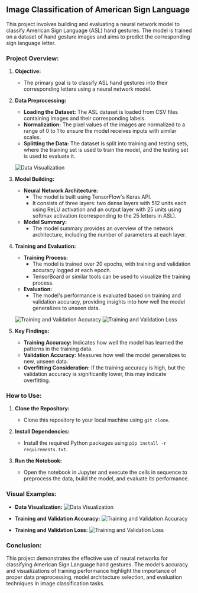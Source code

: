 ## Image Classification of American Sign Language

This project involves building and evaluating a neural network model to classify American Sign Language (ASL) hand gestures. The model is trained on a dataset of hand gesture images and aims to predict the corresponding sign language letter.

### Project Overview:

1. **Objective:**
   - The primary goal is to classify ASL hand gestures into their corresponding letters using a neural network model.

2. **Data Preprocessing:**
   - **Loading the Dataset:** The ASL dataset is loaded from CSV files containing images and their corresponding labels.
   - **Normalization:** The pixel values of the images are normalized to a range of 0 to 1 to ensure the model receives inputs with similar scales.
   - **Splitting the Data:** The dataset is split into training and testing sets, where the training set is used to train the model, and the testing set is used to evaluate it.

   ![Data Visualization](path_to_data_visualization_plot.png)

3. **Model Building:**
   - **Neural Network Architecture:** 
     - The model is built using TensorFlow's Keras API. 
     - It consists of three layers: two dense layers with 512 units each using ReLU activation and an output layer with 25 units using softmax activation (corresponding to the 25 letters in ASL).
   - **Model Summary:** 
     - The model summary provides an overview of the network architecture, including the number of parameters at each layer.

4. **Training and Evaluation:**
   - **Training Process:** 
     - The model is trained over 20 epochs, with training and validation accuracy logged at each epoch.
     - TensorBoard or similar tools can be used to visualize the training process.
   - **Evaluation:** 
     - The model's performance is evaluated based on training and validation accuracy, providing insights into how well the model generalizes to unseen data.

   ![Training and Validation Accuracy](path_to_training_validation_accuracy_plot.png)
   ![Training and Validation Loss](path_to_training_validation_loss_plot.png)

5. **Key Findings:**
   - **Training Accuracy:** Indicates how well the model has learned the patterns in the training data.
   - **Validation Accuracy:** Measures how well the model generalizes to new, unseen data.
   - **Overfitting Consideration:** If the training accuracy is high, but the validation accuracy is significantly lower, this may indicate overfitting.

### How to Use:

1. **Clone the Repository:**
   - Clone this repository to your local machine using `git clone`.
   
2. **Install Dependencies:**
   - Install the required Python packages using `pip install -r requirements.txt`.

3. **Run the Notebook:**
   - Open the notebook in Jupyter and execute the cells in sequence to preprocess the data, build the model, and evaluate its performance.

### Visual Examples:

- **Data Visualization:** 
  ![Data Visualization](path_to_data_visualization_plot.png)
  
- **Training and Validation Accuracy:** 
  ![Training and Validation Accuracy](path_to_training_validation_accuracy_plot.png)
  
- **Training and Validation Loss:** 
  ![Training and Validation Loss](path_to_training_validation_loss_plot.png)

### Conclusion:

This project demonstrates the effective use of neural networks for classifying American Sign Language hand gestures. The model’s accuracy and visualizations of training performance highlight the importance of proper data preprocessing, model architecture selection, and evaluation techniques in image classification tasks.
